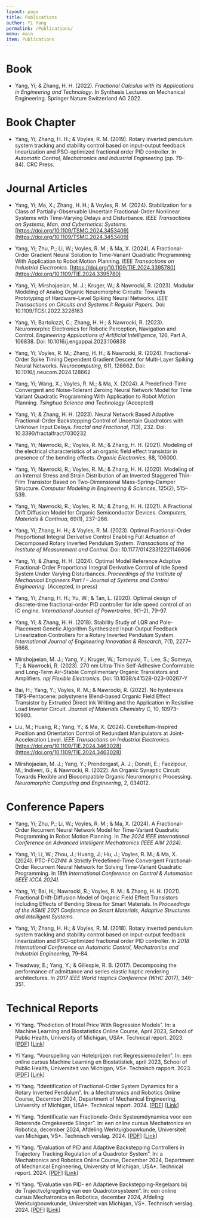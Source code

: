 ```yaml
---
layout: page
title: Publications
author: Yi Yang
permalink: /Publications/
menu: main
item: Publications
---
```


# Book

* Yang, Yi; & Zhang, H. H. (2022). *Fractional Calculus with its Applications in Engineering and Technology*. In Synthesis Lectures on Mechanical Engineering. Springer Nature Switzerland AG 2022.

# Book Chapter

* Yang, Yi; Zhang, H. H.; & Voyles, R. M. (2019). Rotary inverted pendulum system tracking and stability control based on input-output feedback linearization and PSO-optimized fractional order PID controller. In *Automatic Control, Mechatronics and Industrial Engineering* (pp. 79–84). CRC Press.

# Journal Articles

* Yang, Yi; Ma, X.; Zhang, H. H.; & Voyles, R. M. (2024). Stabilization for a Class of Partially-Observable Uncertain Fractional-Order Nonlinear Systems with Time-Varying Delays and Disturbance. *IEEE Transactions on Systems, Man, and Cybernetics: Systems.* [https://doi.org/10.1109/TSMC.2024.3453409](https://doi.org/10.1109/TSMC.2024.3453409)

* Yang, Yi; Zhu, P.; Li, W.; Voyles, R. M.; & Ma, X. (2024). A Fractional-Order Gradient Neural Solution to Time-Variant Quadratic Programming With Application to Robot Motion Planning. *IEEE Transactions on Industrial Electronics.* [https://doi.org/10.1109/TIE.2024.3395780](https://doi.org/10.1109/TIE.2024.3395780)

* Yang, Yi; Mirshojaeian, M. J.; Kruger, W.; & Nawrocki, R. (2023). Modular Modeling of Analog Organic Neuromorphic Circuits: Towards Prototyping of Hardware-Level Spiking Neural Networks. *IEEE Transactions on Circuits and Systems I: Regular Papers.* Doi: 10.1109/TCSI.2022.3226163

* Yang, Yi; Bartolozzi, C.; Zhang, H. H.; & Nawrocki, R. (2023). Neuromorphic Electronics for Robotic Perception, Navigation and Control. *Engineering Applications of Artificial Intelligence*, 126, Part A, 106838. Doi: 10.1016/j.engappai.2023.106838

* Yang, Yi; Voyles, R. M.; Zhang, H. H.; & Nawrocki, R. (2024). Fractional-Order Spike Timing Dependent Gradient Descent for Multi-Layer Spiking Neural Networks. *Neurocomputing*, 611, 128662. Doi: 10.1016/j.neucom.2024.128662

* Yang, Yi; Wang, X.; Voyles, R. M.; & Ma, X. (2024). A Predefined-Time Convergent and Noise-Tolerant Zeroing Neural Network Model for Time Variant Quadratic Programming With Application to Robot Motion Planning. *Tsinghua Science and Technology* (Accepted)

* Yang, Yi; & Zhang, H. H. (2023). Neural Network Based Adaptive Fractional-Order Backstepping Control of Uncertain Quadrotors with Unknown Input Delays. *Fractal and Fractional*, 7(3), 232. Doi: 10.3390/fractalfract7030232

* Yang, Yi; Nawrocki, R.; Voyles, R. M.; & Zhang, H. H. (2021). Modeling of the electrical characteristics of an organic field effect transistor in presence of the bending effects. *Organic Electronics*, 88, 106000.

* Yang, Yi; Nawrocki, R.; Voyles, R. M.; & Zhang, H. H. (2020). Modeling of an Internal Stress and Strain Distribution of an Inverted Staggered Thin-Film Transistor Based on Two-Dimensional Mass-Spring-Damper Structure. *Computer Modeling in Engineering & Sciences*, 125(2), 515–539.

* Yang, Yi; Nawrocki, R.; Voyles, R. M.; & Zhang, H. H. (2021). A Fractional Drift Diffusion Model for Organic Semiconductor Devices. *Computers, Materials & Continua*, 69(1), 237–266.

* Yang, Yi; Zhang, H. H.; & Voyles, R. M. (2023). Optimal Fractional-Order Proportional Integral Derivative Control Enabling Full Actuation of Decomposed Rotary Inverted Pendulum System. *Transactions of the Institute of Measurement and Control.* Doi: 10.1177/01423312221146606

* Yang, Yi; & Zhang, H. H. (2024). Optimal Model Reference Adaptive Fractional-Order Proportional Integral Derivative Control of Idle Speed System Under Varying Disturbances. *Proceedings of the Institute of Mechanical Engineers Part I – Journal of Systems and Control Engineering.* (Accepted, in press)

* Yang, Yi; Zhang, H. H.; Yu, W.; & Tan, L. (2020). Optimal design of discrete-time fractional-order PID controller for idle speed control of an IC engine. *International Journal of Powertrains*, 9(1–2), 79–97.

* Yang, Yi; & Zhang, H. H. (2018). Stability Study of LQR and Pole-Placement Genetic Algorithm Synthesized Input-Output Feedback Linearization Controllers for a Rotary Inverted Pendulum System. *International Journal of Engineering Innovation & Research*, 7(1), 2277–5668.

* Mirshojaeian, M. J.; Yang, Y.; Kruger, W.; Tomoyuki, T.; Lee, S.; Someya, T.; & Nawrocki, R. (2023). 270 nm Ultra-Thin Self-Adhesive Conformable and Long-Term Air-Stable Complimentary Organic Transistors and Amplifiers. *npj Flexible Electronics.* Doi: 10.1038/s41528-023-00267-Y

* Bai, H.; Yang, Y.; Voyles, R. M.; & Nawrocki, R. (2022). No hysteresis TIPS-Pentacene: polystyrene Blend-based Organic Field Effect Transistor by Extruded Direct Ink Writing and the Application in Resistive Load Inverter Circuit. *Journal of Materials Chemistry C*, 10, 10973–10980.

* Liu, M.; Huang, R.; Yang, Y.; & Ma, X. (2024). Cerebellum-Inspired Position and Orientation Control of Redundant Manipulators at Joint-Acceleration Level. *IEEE Transactions on Industrial Electronics*. [https://doi.org/10.1109/TIE.2024.3463028](https://doi.org/10.1109/TIE.2024.3463028)

* Mirshojaeian, M. J.; Yang, Y.; Prendergast, A. J.; Donati, E.; Faezipour, M.; Indiveri, G.; & Nawrocki, R. (2022). An Organic Synaptic Circuit: Towards Flexible and Biocompatible Organic Neuromorphic Processing. *Neuromorphic Computing and Engineering*, 2, 034012.

# Conference Papers

* Yang, Yi; Zhu, P.; Li, W.; Voyles, R. M.; & Ma, X. (2024). A Fractional-Order Recurrent Neural Network Model for Time-Variant Quadratic Programming in Robot Motion Planning. In *The 2024 IEEE International Conference on Advanced Intelligent Mechatronics (IEEE AIM 2024).*

* Yang, Yi; Li, W.; Zhou, J.; Huang, J.; Hu, J.; Voyles, R. M.; & Ma, X. (2024). PTC-FOZNN: A Strictly Predefined-Time Convergent Fractional-Order Recurrent Neural Network for Solving Time-Variant Quadratic Programming. In *18th International Conference on Control & Automation (IEEE ICCA 2024).*

* Yang, Yi; Bai, H.; Nawrocki, R.; Voyles, R. M.; & Zhang, H. H. (2021). Fractional Drift-Diffusion Model of Organic Field Effect Transistors Including Effects of Bending Stress for Smart Materials. In *Proceedings of the ASME 2021 Conference on Smart Materials, Adaptive Structures and Intelligent Systems.*

* Yang, Yi; Zhang, H. H.; & Voyles, R. M. (2018). Rotary inverted pendulum system tracking and stability control based on input-output feedback linearization and PSO-optimized fractional order PID controller. In *2018 International Conference on Automatic Control, Mechatronics and Industrial Engineering*, 79–84.

* Treadway, E.; Yang, Y.; & Gillespie, R. B. (2017). Decomposing the performance of admittance and series elastic haptic rendering architectures. In *2017 IEEE World Haptics Conference (WHC 2017)*, 346–351.

# Technical Reports 
* Yi Yang. “Prediction of Hotel Price With Regression Models”. In: a Machine Learning and Biostatistics Online Course, April 2023, School of Public Health, University of Michigan, USA*. Technical report. 2023. [[PDF](/assets/hotel_pr_eng.pdf)] [[Link](https://yiyang250228.github.io/reports/hotel_pr_eng.html)]

* Yi Yang. “Voorspelling van Hotelprijzen met Regressiemodellen”. In: een online cursus Machine Learning en Biostatistiek, april 2023, School of Public Health, Universiteit van Michigan, VS*. Technisch rapport. 2023. [[PDF](/assets/hotel_pr_dutch.pdf)] [[Link](https://yiyang250228.github.io/reports/hotel_pr_dutch.html)]

* Yi Yang. “Identification of Fractional-Order System Dynamics for a Rotary Inverted Pendulum”. In: a Mechatronics and Robotics Online Course, December 2024, Department of Mechanical Engineering, University of Michigan, USA*. Technical report. 2024. [[PDF](/assets/FORIP_eng.pdf)] [[Link](https://yiyang250228.github.io/reports/FORIP_eng.html)]

* Yi Yang. “Identificatie van Fractionele-Orde Systeemdynamica voor een Roterende Omgekeerde Slinger”. In: een online cursus Mechatronica en Robotica, december 2024, Afdeling Werktuigbouwkunde, Universiteit van Michigan, VS*. Technisch verslag. 2024. [[PDF](/assets/FORIP_dut.pdf)] [[Link](https://yiyang250228.github.io/reports/FORIP_dut.html)]

* Yi Yang. “Evaluation of PID and Adaptive Backstepping Controllers in Trajectory Tracking Regulation of a Quadrotor System”. In: a Mechatronics and Robotics Online Course, December 2024, Department of Mechanical Engineering, University of Michigan, USA*. Technical report. 2024. [[PDF](/assets/report1.pdf)] [[Link](https://yiyang250228.github.io/reports/quadrotor_backstepping_eng.html)]

* Yi Yang. “Evaluatie van PID- en Adaptieve Backstepping-Regelaars bij de Trajectvolgregeling van een Quadrotorsysteem”. In: een online cursus Mechatronica en Robotica, december 2024, Afdeling Werktuigbouwkunde, Universiteit van Michigan, VS*. Technisch verslag. 2024. [[PDF](/assets/report2.pdf)] [[Link](https://yiyang250228.github.io/reports/quadrotor_backstepping_dut.html)]
